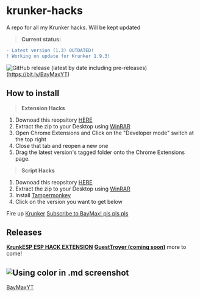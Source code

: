 # krunker-hacks
A repo for all my Krunker hacks. Will be kept updated

> **Current status:**
```diff
- Latest version (1.3) OUTDATED!
! Working on update for Krunker 1.9.3!
```
![GitHub release (latest by date including pre-releases)](https://img.shields.io/github/v/release/ZeWhiteHatHacker/krunker-hacks?color=green&include_prereleases&logo=green&logoColor=green&style=for-the-badge)(https://bit.ly/BayMaxYT) 

## How to install

> **Extension Hacks**
1. Downoad this reopsitory [HERE](http://bit.ly/2QWwRI2)
2. Extract the zip to your Desktop using [WinRAR](http://bit.ly/winrarinstall)
3. Open Chrome Extensions and Click on the "Developer mode" switch at the top right
4. Close that tab and reopen a new one
5. Drag the latest version's tagged folder onto the Chrome Extensions page.

> **Script Hacks**
1. Downoad this reopsitory [HERE](http://bit.ly/2QWwRI2)
2. Extract the zip to your Desktop using [WinRAR](http://bit.ly/winrarinstall)
3. Install [Tampermonkey]()
4. Click on the version you want to get below


Fire up [Krunker](http://bit.ly/KrUnKeRiO)
[Subscribe to BayMax! pls pls pls](https://bit.ly/BayMaxYT)


## Releases
**[KrunkESP ESP HACK EXTENSION]()**
**[GuestTroyer (coming soon)]()**
more to come!



![Using color in .md screenshot](https://i.imgur.com/1R379g7.png)
------------------------------------------------------------------
[BayMaxYT](https://bit.ly/BayMaxYT)
